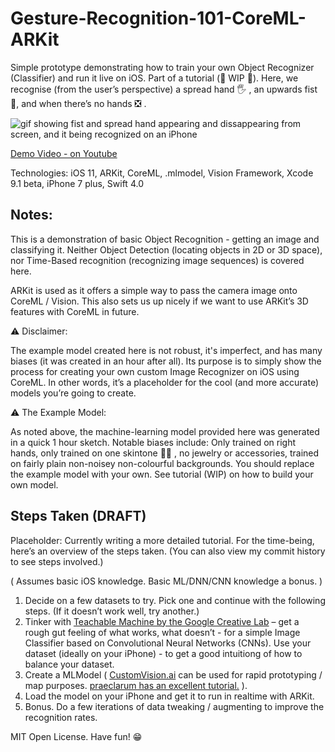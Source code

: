 # Gesture-Recognition-101-CoreML-ARKit
Simple prototype demonstrating how to train your own Object Recognizer (Classifier) and run it live on iOS. Part of a tutorial (🚧 WIP 🚧). Here, we recognise (from the user’s perspective) a spread hand 🖐 , an upwards fist 👊, and when there’s no hands ❎ .

![gif showing fist and spread hand appearing and dissappearing from screen, and it being recognized on an iPhone](post-media/giphy.gif)

[Demo Video - on Youtube](https://youtu.be/P3Q8awgT9Lk)

Technologies: iOS 11, ARKit, CoreML, .mlmodel, Vision Framework, Xcode 9.1 beta, iPhone 7 plus, Swift 4.0

## Notes: 

This is a demonstration of basic Object Recognition - getting an image and classifying it. Neither Object Detection (locating objects in 2D or 3D space), nor Time-Based recognition (recognizing image sequences) is covered here.

ARKit is used as it offers a simple way to pass the camera image onto CoreML / Vision. This also sets us up nicely if we want to use ARKit’s 3D features with CoreML in future.

⚠︎ Disclaimer: 

The example model created here is not robust, it's imperfect, and has many biases (it was created in an hour after all). Its purpose is to simply show the process for creating your own custom Image Recognizer on iOS using CoreML. In other words, it’s a placeholder for the cool (and more accurate) models you’re going to create.

⚠︎ The Example Model:

As noted above, the machine-learning model provided here was generated in a quick 1 hour sketch. Notable biases include: Only trained on right hands, only trained on one skintone 👋🏼 , no jewelry or accessories, trained on fairly plain non-noisey non-colourful backgrounds. You should replace the example model with your own. See tutorial (WIP) on how to build your own model.

## Steps Taken (DRAFT)

Placeholder: Currently writing a more detailed tutorial. For the time-being, here’s an overview of the steps taken. (You can also view my commit history to see steps involved.)

( Assumes basic iOS knowledge. Basic ML/DNN/CNN knowledge a bonus. )

1. Decide on a few datasets to try. Pick one and continue with the following steps. (If it doesn’t work well, try another.)
2. Tinker with [Teachable Machine by the Google Creative Lab](https://teachablemachine.withgoogle.com/) – get a rough gut feeling of what works, what doesn’t - for a simple Image Classifier based on Convolutional Neural Networks (CNNs). Use your dataset (ideally on your iPhone) - to get a good intuitiong of how to balance your dataset.
3. Create a MLModel ( [CustomVision.ai](https://www.customvision.ai) can be used for rapid prototyping / map purposes. [praeclarum has an excellent tutorial.](http://praeclarum.org/post/165799177168/hotdog-or-not-using-azure-custom-vision-coreml) ).
4. Load the model on your iPhone and get it to run in realtime with ARKit.
5. Bonus. Do a few iterations of data tweaking / augmenting to improve the recognition rates.


MIT Open License. Have fun! 😁
